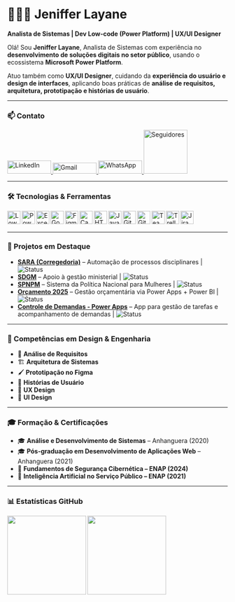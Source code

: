 # 👩🏻‍💻 Jeniffer Layane

**Analista de Sistemas | Dev Low-code (Power Platform) | UX/UI Designer**

Olá! Sou **Jeniffer Layane**, Analista de Sistemas com experiência no **desenvolvimento de soluções digitais no setor público**, usando o ecossistema **Microsoft Power Platform**.  

Atuo também como **UX/UI Designer**, cuidando da **experiência do usuário e design de interfaces**, aplicando boas práticas de **análise de requisitos, arquitetura, prototipação e histórias de usuário**.

---

### 📫 Contato
<p align="left">
    <a href="https://www.linkedin.com/in/jeniffer-layane-386226190/">
        <img alt="LinkedIn" width="100" height="30" src="https://custom-icon-badges.demolab.com/badge/-LinkedIn-blue?style=for-the-badge&logo=linkedin&logoColor=white"/>
    </a>
    <a href="mailto:layanejeniffer@gmail.com">
        <img alt="Gmail" width="100" height="25" src="https://custom-icon-badges.demolab.com/badge/-Gmail-red?style=for-the-badge&logo=gmail&logoColor=white"/>
    </a>
    <a href="https://wa.me/5511999999999">
        <img alt="WhatsApp" width="100" height="30" src="https://custom-icon-badges.demolab.com/badge/-WhatsApp-25D366?style=for-the-badge&logo=whatsapp&logoColor=white"/>
    </a>
    <a href="https://github.com/jenifferlayane?tab=followers">
        <img alt="Seguidores" width="100" height="100" src="https://custom-icon-badges.demolab.com/github/followers/jenifferlayane?color=236ad3&labelColor=1155ba&style=for-the-badge&logo=github&label=Seguidores&logoColor=white"/>
    </a>
</p>

---

### 🛠 Tecnologias & Ferramentas

<!-- BI & Análise de Dados -->
<img align="left" alt="Low-code" width="30" height="30" src="https://img.shields.io/badge/LOW--CODE-9146FF?style=for-the-badge&logo=azuredevops&logoColor=white"/>
<img align="left" alt="Power BI" width="30" height="30" src="https://img.icons8.com/color/48/power-bi.png"/>
<img align="left" alt="Excel" width="30" height="30" src="https://img.icons8.com/color/48/microsoft-excel-2019--v1.png"/>
<img align="left" alt="Google Data Studio" width="30" height="30" src="https://img.icons8.com/color/48/google-data-studio.png"/>

<!-- Design & Prototipação -->
<img align="left" alt="Figma" width="30" height="30" src="https://cdn.jsdelivr.net/gh/devicons/devicon/icons/figma/figma-original.svg"/>
<img align="left" alt="Canva" width="30" height="30" src="https://img.icons8.com/color/48/canva.png"/>

<!-- Desenvolvimento Web -->
<img align="left" alt="HTML" width="30" height="30" src="https://cdn.jsdelivr.net/gh/devicons/devicon/icons/html5/html5-original.svg"/>
<img align="left" alt="JavaScript" width="30" height="30" src="https://cdn.jsdelivr.net/gh/devicons/devicon/icons/javascript/javascript-original.svg"/>

<!-- Banco de Dados & SQL -->

<!-- Linguagens & Scripts -->

<!-- Colaboração & DevOps -->
<img align="left" alt="Git" width="30" height="30" src="https://cdn.jsdelivr.net/gh/devicons/devicon/icons/git/git-original.svg"/>
<img align="left" alt="GitHub" width="30" height="30" src="https://cdn.jsdelivr.net/gh/devicons/devicon/icons/github/github-original.svg"/>
<img align="left" alt="Teams" width="30" height="30" src="https://img.icons8.com/color/48/microsoft-teams.png"/>
<img align="left" alt="Trello" width="30" height="30" src="https://img.icons8.com/color/48/trello.png"/>
<img align="left" alt="Jira" width="30" height="30" src="https://img.icons8.com/color/48/jira.png"/>

<br/><br/>


---

### 🚀 Projetos em Destaque

- **[SARA (Corregedoria)](link-para-repositorio-ou-demo)** – Automação de processos disciplinares | ![Status](https://img.shields.io/badge/Status-Em%20Andamento-yellow) 
- **[SDGM](link-para-repositorio-ou-demo)** – Apoio à gestão ministerial | ![Status](https://img.shields.io/badge/Status-Concluído-brightgreen)  
- **[SPNPM](link-para-repositorio-ou-demo)** – Sistema da Política Nacional para Mulheres | ![Status](https://img.shields.io/badge/Status-Em%20Andamento-yellow) 
- **[Orçamento 2025](link-para-repositorio-ou-demo)** – Gestão orçamentária via Power Apps + Power BI | ![Status](https://img.shields.io/badge/Status-Concluído-brightgreen)  
- **[Controle de Demandas - Power Apps](link-para-repositorio-ou-demo)** – App para gestão de tarefas e acompanhamento de demandas | ![Status](https://img.shields.io/badge/Status-Concluído-brightgreen)


---

### 🎨 Competências em Design & Engenharia
- 📐 **Análise de Requisitos**  
- 🏗️ **Arquitetura de Sistemas**  
- 🖌️ **Prototipação no Figma**  
- 📖 **Histórias de Usuário**  
- 🧩 **UX Design**  
- 🎨 **UI Design**

---

### 🎓 Formação & Certificações
- 🎓 **Análise e Desenvolvimento de Sistemas** – Anhanguera (2020)  
- 🎓 **Pós-graduação em Desenvolvimento de Aplicações Web** – Anhanguera (2021)  
- 📜 **Fundamentos de Segurança Cibernética – ENAP (2024)**  
- 📜 **Inteligência Artificial no Serviço Público – ENAP (2021)**  

---

### 📊 Estatísticas GitHub
<p>
  <img align="left" src="https://github-readme-stats.vercel.app/api?username=jenifferlayane&show_icons=true&theme=tokyonight&include_all_commits=true&locale=pt-br" height="180"/>
  <img align="left" src="https://github-readme-stats.vercel.app/api/top-langs/?username=jenifferlayane&theme=tokyonight&layout=compact&langs_count=9" height="180"/>
</p>
